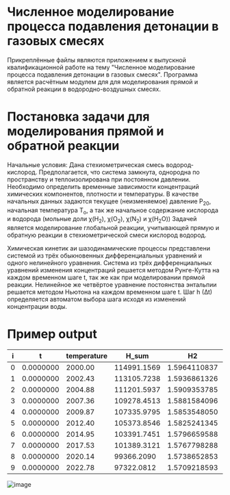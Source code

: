 # Численное моделирование процесса подавления детонации в газовых смесях	

Прикреплённые файлы являются приложением к выпускной квалификационной работе на тему "Численное моделирование процесса подавления детонации в газовых смесях". Программа является расчётным модулем для для моделирования прямой и обратной реакции в водородно-воздушных смесях.

# Постановка задачи для моделирования прямой и обратной реакции	

Начальные условия:
Дана стехиометрическая смесь водород-кислород. Предполагается, что система замкнута, однородна по пространству и теплоизолирована при постоянном давлении. Необходимо определить временные зависимости концентраций химических компонентов, плотности и температуры.
В качестве начальных данных задаются текущее (неизменяемое) давление P<sub>20</sub>, начальная температура T<sub>o</sub>, а так же начальное содержание кислорода и водорода (мольные доли χ(H<sub>2</sub>), χ(O<sub>2</sub>), χ(N<sub>2</sub>) и χ(H<sub>2</sub>O))
Задачей является моделирование глобальной реакции, учитывающей прямую и обратную реакции в стехиометрической смеси кислород водород.

Химическая кинетик аи шазодинамические процессы представлени системой из трёх обыкновенных дифференциальных уравнений и одного нелинейного уравнения. Система из трёх дифференциальных уравнений изменения концентраций решается методом Рунге-Кутта на каждом временном шаге t, так же как при моделировании прямой реакции. Нелинейное же четвёртое уравнение постоянства энтальпии решается методом Ньютона на каждом временном шаге t. Шаг h (∆t) определяется автоматом выбора шага исходя из изменений концентрации воды.

# Пример output

| i   | t         | temperature | H_sum       | H2           | O2           | H2O          | H_H2       | H_O2       | H_H2O        | Cp_H2   | Cp_O2   | Cp_H2O  | S_H2     | S_O2     | S_H2OS   | GammaH2  | GammaO2 | GammaH2O | Wi_H2           | Wi_O2          | Wi_H2O         | Si_H2    | Si_O2    | Si_H2O   | G_H2      | G_O2      | G_H2O     | k1             | k_opposite                 | Cp_sum    | W4                 |
| --- | --------- | ----------- | ----------- | ------------ | ------------ | ------------ | ---------- | ---------- | ------------ | ------- | ------- | ------- | -------- | -------- | -------- | -------- | ------- | -------- | --------------- | -------------- | -------------- | -------- | -------- | -------- | --------- | --------- | --------- | -------------- | -------------------------- | --------- | ------------------ |
| 0   | 0.0000000 | 2000.00     | 114991.1569 | 1.5964110837 | 0.7982055419 | 0.6961980545 | 52990.4446 | 59139.3164 | -168598.3317 | 34.0568 | 38.0551 | 51.3435 | 188.2200 | 268.6523 | 265.1842 | 12.72866 | 6.36433 | 5.55099  | -136422374.7381 | -68211187.3690 | 136422374.7381 | 199.3567 | 285.5520 | 283.2208 | -323449.7 | -478165.3 | -698966.7 | 95681191.3242  | 64564.93739166446903254837 | 1807.5429 | 34263630077108.082 |
| 1   | 0.0000000 | 2002.43     | 113105.7238 | 1.5936861326 | 0.7968430663 | 0.6980135231 | 53073.2221 | 59231.8079 | -168473.5302 | 34.0650 | 38.0609 | 51.3621 | 188.2614 | 268.6985 | 265.2465 | 12.70859 | 6.35430 | 5.56620  | -137716155.3072 | -68858077.6536 | 137716155.3072 | 199.4022 | 285.6024 | 283.2514 | -323907.1 | -478818.3 | -699611.2 | 96837168.7058  | 66513.47599354335397947580 | 1807.5031 | 34589155374294.008 |
| 2   | 0.0000000 | 2004.88     | 111201.5937 | 1.5909353785 | 0.7954676893 | 0.6998461695 | 53156.8412 | 59325.2314 | -168347.4445 | 34.0733 | 38.0668 | 51.3809 | 188.3031 | 268.7452 | 265.3095 | 12.68833 | 6.34417 | 5.58155  | -139030637.9802 | -69515318.9901 | 139030637.9802 | 199.4481 | 285.6532 | 283.2823 | -324369.2 | -479477.8 | -700262.3 | 98015894.3410  | 68535.99363506557710934430 | 1807.4629 | 34919894540304.05  |
| 3   | 0.0000000 | 2007.36     | 109278.4513 | 1.5881584096 | 0.7940792048 | 0.7016962674 | 53241.3159 | 59419.6024 | -168220.0531 | 34.0817 | 38.0727 | 51.3998 | 188.3453 | 268.7922 | 265.3730 | 12.66787 | 6.33394 | 5.59705  | -140366268.8811 | -70183134.4406 | 140366268.8811 | 199.4944 | 285.7045 | 283.3136 | -324836.1 | -480144.1 | -700920.1 | 99217973.6424  | 70635.85275285187526606023 | 1807.4222 | 35255960007999.08  |
| 4   | 0.0000000 | 2009.87     | 107335.9795 | 1.5853548050 | 0.7926774025 | 0.7035640970 | 53326.6607 | 59514.9368 | -168091.3337 | 34.0902 | 38.0787 | 51.4189 | 188.3877 | 268.8397 | 265.4371 | 12.64721 | 6.32360 | 5.61270  | -141723509.9602 | -70861754.9801 | 141723509.9602 | 199.5412 | 285.7563 | 283.3452 | -325307.7 | -480817.1 | -701584.6 | 100444035.0369 | 72816.59833943142439238727 | 1807.3811 | 35597468198324.016 |
| 5   | 0.0000000 | 2012.40     | 105373.8546 | 1.5825241345 | 0.7912620673 | 0.7054499440 | 53412.8904 | 59611.2508 | -167961.2635 | 34.0987 | 38.0847 | 51.4382 | 188.4306 | 268.8875 | 265.5017 | 12.62634 | 6.31317 | 5.62851  | -143102835.5091 | -71551417.7546 | 143102835.5091 | 199.5885 | 285.8085 | 283.3772 | -325784.2 | -481497.1 | -702256.0 | 101694728.0804 | 75081.96414476681093219668 | 1807.3395 | 35944538644040.79  |
| 6   | 0.0000000 | 2014.95     | 103391.7451 | 1.5796659588 | 0.7898329794 | 0.7073541008 | 53500.0203 | 59708.5613 | -167829.8191 | 34.1073 | 38.0907 | 51.4576 | 188.4739 | 268.9359 | 265.5670 | 12.60527 | 6.30263 | 5.64448  | -144504732.5350 | -72252366.2675 | 144504732.5350 | 199.6363 | 285.8614 | 283.4095 | -326265.7 | -482184.2 | -702934.4 | 102970724.3031 | 77435.88409532143850810826 | 1807.2974 | 36297294084008.78  |
| 7   | 0.0000000 | 2017.53     | 101389.3121 | 1.5767798288 | 0.7883899144 | 0.7092768660 | 53588.0660 | 59806.8853 | -167696.9765 | 34.1160 | 38.0969 | 51.4772 | 188.5176 | 268.9846 | 265.6329 | 12.58398 | 6.29199 | 5.66060  | -145929701.1455 | -72964850.5727 | 145929701.1455 | 199.6845 | 285.9147 | 283.4422 | -326752.2 | -482878.4 | -703620.0 | 104272718.0926 | 79882.50448499090271070600 | 1807.2548 | 36655860560437.195 |
| 8   | 0.0000000 | 2020.14     | 99366.2090  | 1.5738652853 | 0.7869326427 | 0.7112185448 | 53677.0433 | 59906.2403 | -167562.7112 | 34.1248 | 38.1030 | 51.4970 | 188.5616 | 269.0339 | 265.6994 | 12.56247 | 6.28124 | 5.67689  | -147378254.9468 | -73689127.4734 | 147378254.9468 | 199.7332 | 285.9685 | 283.4752 | -327243.9 | -483579.9 | -704312.8 | 105601427.6189 | 82426.19699540987494401634 | 1807.2117 | 37020367519187.0   |
| 9   | 0.0000000 | 2022.78     | 97322.0812  | 1.5709218593 | 0.7854609297 | 0.7131794491 | 53766.9686 | 60006.6441 | -167426.9983 | 34.1337 | 38.1093 | 51.5170 | 188.6061 | 269.0835 | 265.7665 | 12.54075 | 6.27038 | 5.69335  | -148850921.4534 | -74425460.7267 | 148850921.4534 | 199.7824 | 286.0229 | 283.5086 | -327740.8 | -484288.8 | -705012.9 | 106957595.8013 | 85071.57260785932885482907 | 1807.1681 | 37390947913202.26  |

![image](https://github.com/user-attachments/assets/157afc32-4f33-43f2-8898-c78717264697)

